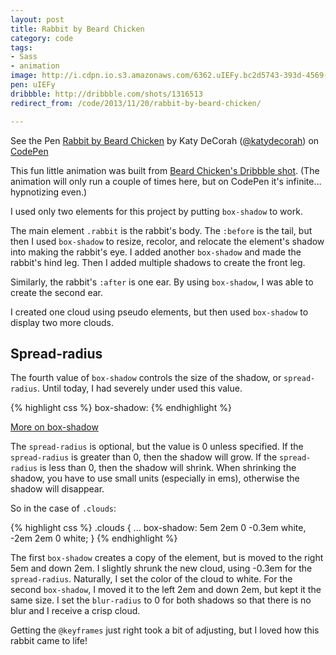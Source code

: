 ```yaml
---
layout: post
title: Rabbit by Beard Chicken
category: code
tags:
- Sass
- animation
image: http://i.cdpn.io.s3.amazonaws.com/6362.uIEFy.bc2d5743-393d-4569-9887-20a32aed7fd0.png
pen: uIEFy
dribbble: http://dribbble.com/shots/1316513
redirect_from: /code/2013/11/20/rabbit-by-beard-chicken/

---
```



<p data-height="500" data-theme-id="97" data-slug-hash="uIEFy" data-user="katydecorah" data-default-tab="result" class='codepen'>See the Pen <a href='http://codepen.io/katydecorah/pen/uIEFy'>Rabbit by Beard Chicken</a> by Katy DeCorah (<a href='http://codepen.io/katydecorah'>@katydecorah</a>) on <a href='http://codepen.io'>CodePen</a></p>

This fun little animation was built from [Beard Chicken's Dribbble shot](http://dribbble.com/shots/1316513). (The animation will only run a couple of times here, but on CodePen it's infinite&hellip; hypnotizing even.)

I used only two elements for this project by putting `box-shadow` to work.

The main element `.rabbit` is the rabbit's body. The `:before` is the tail, but then I used `box-shadow` to resize, recolor, and relocate the element's shadow into making the rabbit's eye. I added another `box-shadow` and made the rabbit's hind leg. Then I added multiple shadows to create the front leg.

Similarly, the rabbit's `:after` is one ear. By using `box-shadow`, I was able to create the second ear.

I created one cloud using pseudo elements, but then used `box-shadow` to display two more clouds.

## Spread-radius

The fourth value of `box-shadow` controls the size of the shadow, or `spread-radius`. Until today, I had severely under used this value.

{% highlight css %}
box-shadow: <offset-x> <offset-y> <blur-radius> <spread-radius> <color>
{% endhighlight %}

[More on box-shadow](https://developer.mozilla.org/en-US/docs/Web/CSS/box-shadow)

The `spread-radius` is optional, but the value is 0 unless specified. If the `spread-radius` is greater than 0, then the shadow will grow. If the `spread-radius` is less than 0, then the shadow will shrink. When shrinking the shadow, you have to use small units (especially in ems), otherwise the shadow will disappear.

So in the case of `.clouds`:

{% highlight css %}
.clouds {
	...
	box-shadow: 5em 2em 0 -0.3em white, -2em 2em 0 white;
}
{% endhighlight %}

The first `box-shadow` creates a copy of the element, but is moved to the right 5em and down 2em. I slightly shrunk the new cloud, using -0.3em for the `spread-radius`. Naturally, I set the color of the cloud to white. For the second `box-shadow`, I moved it to the left 2em and down 2em, but kept it the same size. I set the `blur-radius` to 0 for both shadows so that there is no blur and I receive a crisp cloud.

Getting the `@keyframes` just right took a bit of adjusting, but I loved how this rabbit came to life!
